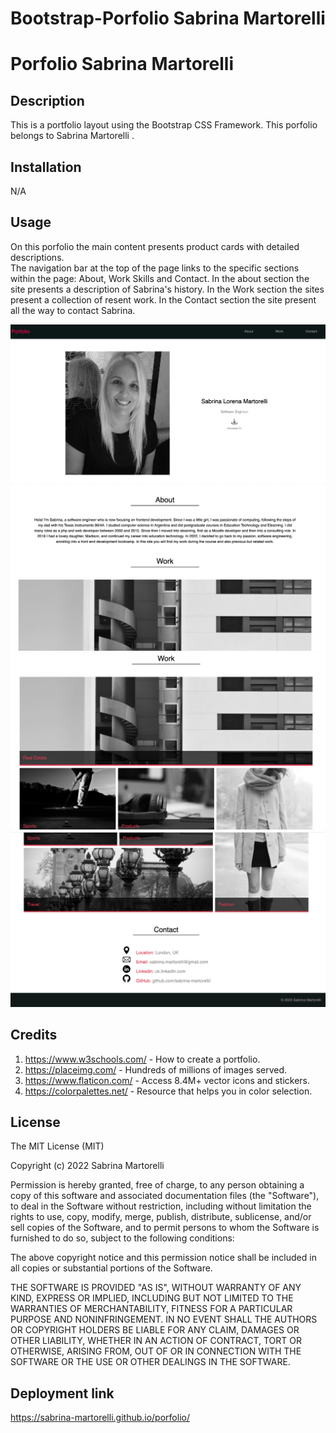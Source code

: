 # Bootstrap-Porfolio Sabrina Martorelli




# Porfolio Sabrina Martorelli

## Description

This is a portfolio layout using the Bootstrap CSS Framework. This porfolio belongs to Sabrina Martorelli .


## Installation

N/A 

## Usage

On this porfolio the main content presents product cards with detailed descriptions.   
The navigation bar at the top of the page links to the specific sections within the page: About, Work Skills and Contact. 
In the about section the site presents a description of Sabrina's history.
In the Work section the sites present a collection of resent work.
In the Contact section the site present all the way to contact Sabrina.


![Porfolio Sabrina Martorelli](assets/images/screenshot.png)
![Porfolio Sabrina Martorelli](assets/images/screenshot2.png)
![Porfolio Sabrina Martorelli](assets/images/screenshot3.png)
![Porfolio Sabrina Martorelli](assets/images/screenshot4.png)
  

## Credits

1. https://www.w3schools.com/ - How to create a portfolio.
2. https://placeimg.com/ - Hundreds of millions of images served.
3. https://www.flaticon.com/ - Access 8.4M+ vector icons and stickers.
4. https://colorpalettes.net/ - Resource that helps you in color selection.



## License

The MIT License (MIT)

Copyright (c) 2022 Sabrina Martorelli

Permission is hereby granted, free of charge, to any person obtaining a copy of this software and associated documentation files (the "Software"), to deal in the Software without restriction, including without limitation the rights to use, copy, modify, merge, publish, distribute, sublicense, and/or sell copies of the Software, and to permit persons to whom the Software is furnished to do so, subject to the following conditions:

The above copyright notice and this permission notice shall be included in all copies or substantial portions of the Software.

THE SOFTWARE IS PROVIDED "AS IS", WITHOUT WARRANTY OF ANY KIND, EXPRESS OR IMPLIED, INCLUDING BUT NOT LIMITED TO THE WARRANTIES OF MERCHANTABILITY, FITNESS FOR A PARTICULAR PURPOSE AND NONINFRINGEMENT. IN NO EVENT SHALL THE AUTHORS OR COPYRIGHT HOLDERS BE LIABLE FOR ANY CLAIM, DAMAGES OR OTHER LIABILITY, WHETHER IN AN ACTION OF CONTRACT, TORT OR OTHERWISE, ARISING FROM, OUT OF OR IN CONNECTION WITH THE SOFTWARE OR THE USE OR OTHER DEALINGS IN THE SOFTWARE.


## Deployment link

https://sabrina-martorelli.github.io/porfolio/

